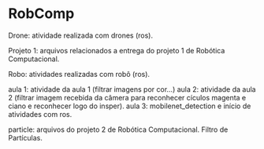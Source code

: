 # RobComp

Drone: atividade realizada com drones (ros).

Projeto 1: arquivos relacionados a entrega do projeto 1 de Robótica Computacional.

Robo: atividades realizadas com robô (ros).

aula 1: atividade da aula 1 (filtrar imagens por cor...)
aula 2: atividade da aula 2 (filtrar imagem recebida da câmera para reconhecer cículos magenta e ciano e reconhecer logo do insper).
aula 3: mobilenet_detection e início de atividades com ros.

particle: arquivos do projeto 2 de Robótica Computacional. Filtro de Partículas.
